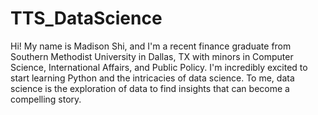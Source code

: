 # TTS_DataScience

Hi! My name is Madison Shi, and I'm a recent finance graduate from Southern Methodist University in Dallas, TX with minors in Computer Science, International Affairs, and Public Policy. I'm incredibly excited to start learning Python and the intricacies of data science. To me, data science is the exploration of data to find insights that can become a compelling story. 
